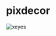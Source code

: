 # pixdecor
![xeyes](https://github.com/soreau/pixdecor/assets/1450125/12dbf7f0-18c2-48c2-8052-943f2905b268)
